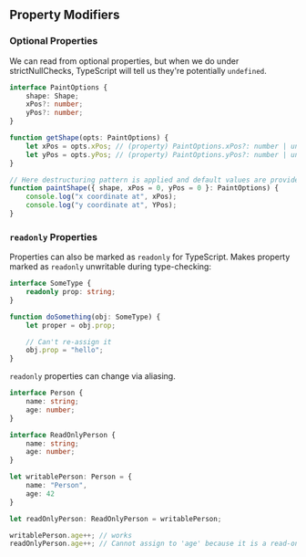 ## Property Modifiers
### Optional Properties
We can read from optional properties, but when we do under strictNullChecks, TypeScript will tell us they're potentially `undefined`.
```ts
interface PaintOptions {
	shape: Shape;
	xPos?: number;
	yPos?: number;
}

function getShape(opts: PaintOptions) {
	let xPos = opts.xPos; // (property) PaintOptions.xPos?: number | undefined
	let yPos = opts.yPos; // (property) PaintOptions.yPos?: number | undefined
}

// Here destructuring pattern is applied and default values are provided to optional xPos and yPos
function paintShape({ shape, xPos = 0, yPos = 0 }: PaintOptions) {
	console.log("x coordinate at", xPos);	
	console.log("y coordinate at", YPos);
}
```

### `readonly` Properties
Properties can also be marked as `readonly` for TypeScript. Makes property marked as `readonly` unwritable during type-checking:
```ts
interface SomeType {
	readonly prop: string;
}

function doSomething(obj: SomeType) {
	let proper = obj.prop;

	// Can't re-assign it
	obj.prop = "hello";
}
```

`readonly` properties can change via aliasing.
```ts
interface Person {
	name: string;
	age: number;
}

interface ReadOnlyPerson {
	name: string;
	age: number;
}

let writablePerson: Person = {
	name: "Person",
	age: 42
}

let readOnlyPerson: ReadOnlyPerson = writablePerson;

writablePerson.age++; // works
readOnlyPerson.age++; // Cannot assign to 'age' because it is a read-only property
```